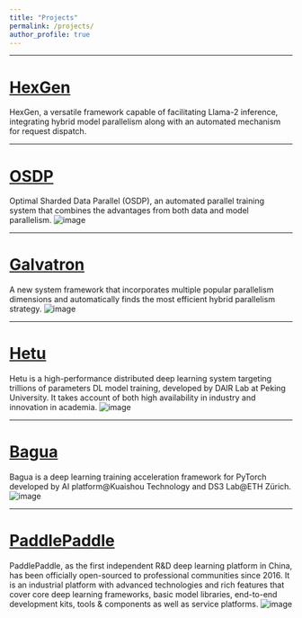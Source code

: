 ```yaml
---
title: "Projects"
permalink: /projects/
author_profile: true
---
```


---
# [HexGen](https://github.com/Relaxed-System-Lab/HexGen/tree/main)
HexGen, a versatile framework capable of facilitating Llama-2 inference, integrating hybrid model parallelism along with an automated mechanism for request dispatch.

---
# [OSDP](https://github.com/Youhe-Jiang/IJCAI2023-OptimalShardedDataParallel)
Optimal Sharded Data Parallel (OSDP), an automated parallel training system that combines the advantages from both data and model parallelism.
![image](https://github.com/Youhe-Jiang/youhe-jiang.github.io/assets/85312798/ea25664c-d745-4334-8352-f4ba9149f7ee)

---
# [Galvatron](https://github.com/PKU-DAIR/Hetu/tree/main/tools/Galvatron)
A new system framework that incorporates multiple popular parallelism dimensions and automatically finds the most efficient hybrid parallelism strategy.
![image](https://github.com/Youhe-Jiang/youhe-jiang.github.io/assets/85312798/4161f789-3e30-414f-8002-26f735a20a74)

---
# [Hetu](https://github.com/PKU-DAIR/Hetu)
Hetu is a high-performance distributed deep learning system targeting trillions of parameters DL model training, developed by DAIR Lab at Peking University. It takes account of both high availability in industry and innovation in academia.
![image](https://github.com/Youhe-Jiang/youhe-jiang.github.io/assets/85312798/77c5f720-99b0-4a4d-9bf5-34b0d07a2785)

---
# [Bagua](https://github.com/BaguaSys/bagua)
Bagua is a deep learning training acceleration framework for PyTorch developed by AI platform@Kuaishou Technology and DS3 Lab@ETH Zürich.
![image](https://github.com/Youhe-Jiang/youhe-jiang.github.io/assets/85312798/c5c76a5e-2b80-47d4-b0a5-5f75bf2e77e2)

---
# [PaddlePaddle](https://github.com/PaddlePaddle/Paddle)
PaddlePaddle, as the first independent R&D deep learning platform in China, has been officially open-sourced to professional communities since 2016. It is an industrial platform with advanced technologies and rich features that cover core deep learning frameworks, basic model libraries, end-to-end development kits, tools & components as well as service platforms.
![image](https://github.com/Youhe-Jiang/youhe-jiang.github.io/assets/85312798/19582377-2d08-4e3d-9fb4-00d9c5c2bc88)

